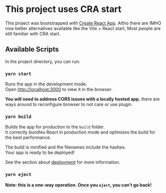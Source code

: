 # This project uses CRA start
This project was bootstrapped with [Create React App](https://github.com/facebook/create-react-app).
Altho there are IMHO now better alternatives available like the Vite + React start, Most people are still familiar with CRA start. 

## Available Scripts

In the project directory, you can run:

### `yarn start`

Runs the app in the development mode.\
Open [http://localhost:3000](http://localhost:3000) to view it in the browser.

**You will need to address CORS issues with a locally hosted app**, there are ways around to reconfigure browser to not care or use plugin.

### `yarn build`

Builds the app for production to the `build` folder.\
It correctly bundles React in production mode and optimizes the build for the best performance.

The build is minified and the filenames include the hashes.\
Your app is ready to be deployed!

See the section about [deployment](https://facebook.github.io/create-react-app/docs/deployment) for more information.

### `yarn eject`

**Note: this is a one-way operation. Once you `eject`, you can’t go back!**